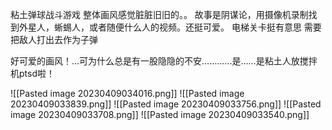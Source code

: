 粘土弹球战斗游戏
整体画风感觉脏脏旧旧的。。
故事是阴谋论，用摄像机录制找到外星人，蜥蜴人，或者随便什么人的视频。还挺可爱。
电梯关卡挺有意思
需要把敌人打出去作为子弹

好可爱的画风！…可为什么总是有一股隐隐的不安…………是……是粘土人放搅拌机ptsd啦！

![[Pasted image 20230409034016.png]]
![[Pasted image 20230409033839.png]]
![[Pasted image 20230409033756.png]]
![[Pasted image 20230409033708.png]]
![[Pasted image 20230409033540.png]]